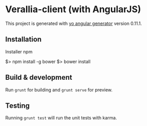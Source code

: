 # Verallia-client (with AngularJS)

This project is generated with [yo angular generator](https://github.com/yeoman/generator-angular)
version 0.11.1.

## Installation

Installer npm

$> npm install -g bower
$> bower install

## Build & development

Run `grunt` for building and `grunt serve` for preview.

## Testing

Running `grunt test` will run the unit tests with karma.
